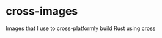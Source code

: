 # cross-images

Images that I use to cross-platformly build Rust using [cross](https://github.com/rust-embedded/cross)
